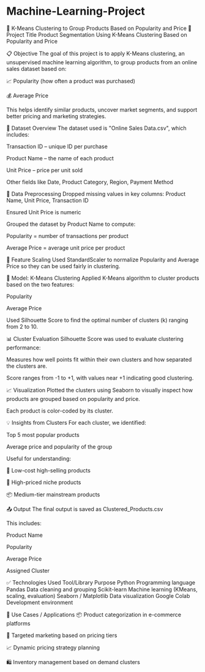 # Machine-Learning-Project


🧠 K-Means Clustering to Group Products Based on Popularity and Price
📘 Project Title
Product Segmentation Using K-Means Clustering Based on Popularity and Price

📋 Objective
The goal of this project is to apply K-Means clustering, an unsupervised machine learning algorithm, to group products from an online sales dataset based on:

📈 Popularity (how often a product was purchased)

💰 Average Price

This helps identify similar products, uncover market segments, and support better pricing and marketing strategies.

📁 Dataset Overview
The dataset used is "Online Sales Data.csv", which includes:

Transaction ID – unique ID per purchase

Product Name – the name of each product

Unit Price – price per unit sold

Other fields like Date, Product Category, Region, Payment Method

🧹 Data Preprocessing
Dropped missing values in key columns: Product Name, Unit Price, Transaction ID

Ensured Unit Price is numeric

Grouped the dataset by Product Name to compute:

Popularity = number of transactions per product

Average Price = average unit price per product

📏 Feature Scaling
Used StandardScaler to normalize Popularity and Average Price so they can be used fairly in clustering.

🤖 Model: K-Means Clustering
Applied K-Means algorithm to cluster products based on the two features:

Popularity

Average Price

Used Silhouette Score to find the optimal number of clusters (k) ranging from 2 to 10.

📊 Cluster Evaluation
Silhouette Score was used to evaluate clustering performance:

Measures how well points fit within their own clusters and how separated the clusters are.

Score ranges from -1 to +1, with values near +1 indicating good clustering.

📈 Visualization
Plotted the clusters using Seaborn to visually inspect how products are grouped based on popularity and price.

Each product is color-coded by its cluster.

💡 Insights from Clusters
For each cluster, we identified:

Top 5 most popular products

Average price and popularity of the group

Useful for understanding:

🧲 Low-cost high-selling products

💎 High-priced niche products

📦 Medium-tier mainstream products

📤 Output
The final output is saved as Clustered_Products.csv

This includes:

Product Name

Popularity

Average Price

Assigned Cluster

✅ Technologies Used
Tool/Library	Purpose
Python	Programming language
Pandas	Data cleaning and grouping
Scikit-learn	Machine learning (KMeans, scaling, evaluation)
Seaborn / Matplotlib	Data visualization
Google Colab	Development environment

🎯 Use Cases / Applications
📦 Product categorization in e-commerce platforms

🎯 Targeted marketing based on pricing tiers

📈 Dynamic pricing strategy planning

🛍️ Inventory management based on demand clusters
